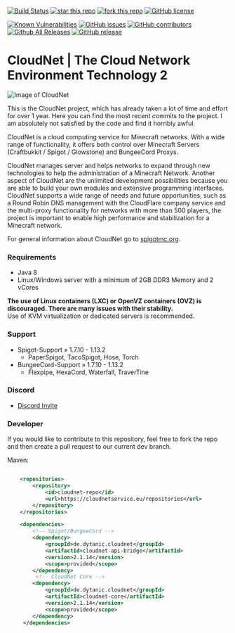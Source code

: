 [![Build Status](https://ci.cloudnetservice.eu/buildStatus/icon?job=CloudNetService/CloudNet/master)](https://ci.cloudnetservice.eu/job/CloudNetService/job/CloudNet/master)
[![star this repo](http://githubbadges.com/star.svg?user=CloudNetService&repo=CloudNet)](https://github.com/CloudNetService/CloudNet)
[![fork this repo](http://githubbadges.com/fork.svg?user=CloudNetService&repo=CloudNet)](https://github.com/CloudNetService/CloudNet/fork)
[![GitHub license](https://img.shields.io/github/license/CloudNetService/CloudNet.svg)](https://github.com/CloudNetService/CloudNet/blob/master/LICENSE)

[![Known Vulnerabilities](https://snyk.io/test/github/CloudNetService/CloudNet/badge.svg)](https://snyk.io/test/github/CloudNetService/CloudNet)
[![GitHub issues](https://img.shields.io/github/issues/CloudNetService/CloudNet.svg)](https://github.com/CloudNetService/CloudNet/issues)
[![GitHub contributors](https://img.shields.io/github/contributors/CloudNetService/CloudNet.svg)](https://github.com/CloudNetService/CloudNet/graphs/contributors)
[![Github All Releases](https://img.shields.io/github/downloads/CloudNetService/CloudNet/total.svg)](https://github.com/CloudNetService/CloudNet/releases)
[![GitHub release](https://img.shields.io/github/release/CloudNetService/CloudNet.svg)](https://github.com/CloudNetService/CloudNet/releases)


# CloudNet | The Cloud Network Environment Technology 2
![Image of CloudNet](https://cdn.discordapp.com/attachments/325383142464552972/354670548292206594/CloudNet.png)


This is the CloudNet project, which has already taken a lot of time and effort for over 1 year. 
Here you can find the most recent commits to the project. 
I am absolutely not satisfied by the code and find it horribly awful.

CloudNet is a cloud computing service for Minecraft networks. With a wide range of functionality, it offers both control over Minecraft Servers (Craftbukkit / Spigot / Glowstone) and BungeeCord Proxys.

CloudNet manages server and helps networks to expand through new technologies to help the administration of a Minecraft Network. Another aspect of CloudNet are the unlimited development possibilities because you are able to build your own modules and extensive programming interfaces.
CloudNet supports a wide range of needs and future opportunities, such as a Round Robin DNS management with the CloudFlare company service and the multi-proxy functionality for networks with more than 500 players, the project is important to enable high performance and stabilization for a Minecraft network.

For general information about CloudNet go to [spigotmc.org](https://www.spigotmc.org/resources/cloudnet-the-cloud-network-environment-technology.42059/). 

### Requirements

 * Java 8
 * Linux/Windows server with a minimum of 2GB DDR3 Memory and 2 vCores
 
 **The use of Linux containers (LXC) or OpenVZ containers (OVZ) is discouraged. There are many issues with their stability.**  
Use of KVM virtualization or dedicated servers is recommended.

 ### Support
 
  * Spigot-Support » 1.7.10 - 1.13.2
    * PaperSpigot, TacoSpigot, Hose, Torch
  * BungeeCord-Support » 1.7.10 - 1.13.2
    * Flexpipe, HexaCord, Waterfall, TraverTine
    
### Discord
 *  [Discord Invite](https://discord.gg/CPCWr7w)
 
### Developer
If you would like to contribute to this repository, feel free to fork the repo and then create a pull request to our current dev branch. 
  
Maven:
```xml

    <repositories>
        <repository>
            <id>cloudnet-repo</id>
            <url>https://cloudnetservice.eu/repositories</url>
        </repository>
    </repositories>

    <dependencies>
        <!-- Spigot/BungeeCord -->
        <dependency>
            <groupId>de.dytanic.cloudnet</groupId>
            <artifactId>cloudnet-api-bridge</artifactId>
            <version>2.1.14</version>
            <scope>provided</scope>
        </dependency>
         <!-- CloudNet Core -->
        <dependency>
            <groupId>de.dytanic.cloudnet</groupId>
            <artifactId>cloudnet-core</artifactId>
            <version>2.1.14</version>
            <scope>provided</scope>
        </dependency>
     </dependencies>

```
